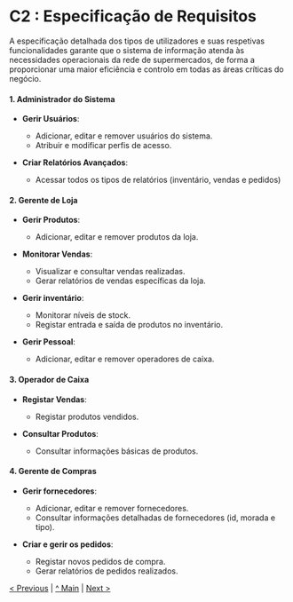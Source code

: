 # C2 : Especificação de Requisitos

  
  
  

A especificação detalhada dos tipos de utilizadores e suas respetivas funcionalidades garante que o sistema de informação atenda às necessidades operacionais da rede de supermercados, de forma a proporcionar uma maior eficiência e controlo em todas as áreas críticas do negócio.

#### 1. Administrador do Sistema

-   **Gerir Usuários**:
    
    -   Adicionar, editar e remover usuários do sistema.
    -   Atribuir e modificar perfis de acesso.

-   **Criar Relatórios Avançados**:
    
    -   Acessar todos os tipos de relatórios (inventário, vendas e pedidos)
  



    

#### 2. Gerente de Loja

-   **Gerir Produtos**:
    
    -   Adicionar, editar e remover produtos da loja.
    
-   **Monitorar Vendas**:
    
    -   Visualizar e consultar vendas realizadas.
    -   Gerar relatórios de vendas específicas da loja.
    
-   **Gerir inventário**:
    
    -   Monitorar níveis de stock.
    -   Registar entrada e saída de produtos no inventário.
-   **Gerir Pessoal**:
    
    -   Adicionar, editar e remover operadores de caixa.

#### 3. Operador de Caixa

-   **Registar Vendas**:
    
    -   Registar produtos vendidos.

-   **Consultar Produtos**:
    
    -   Consultar informações básicas de produtos.

#### 4. Gerente de Compras

-   **Gerir fornecedores**:
    
    -   Adicionar, editar e remover fornecedores.
    -   Consultar informações detalhadas de fornecedores (id, morada e tipo).
    
-   **Criar e gerir os pedidos**:
    
    -   Registar novos pedidos de compra.
    -   Gerar relatórios de pedidos realizados.


[< Previous](rei01.md) | [^ Main](/../../) | [Next >](rei03.md)
